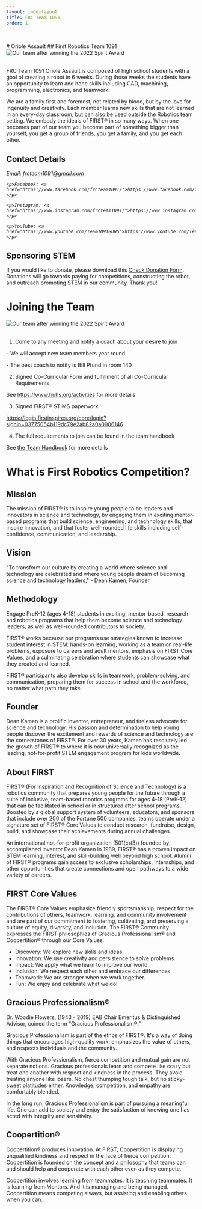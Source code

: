 ```yaml
---
layout: indexlayout
title: FRC Team 1091
order: 1
---
```


<br>
# Oriole Assault
## First Robotics Team 1091

<div class="container-fluid px-0">
    <div class="row">
        <div class="col-12">
            <img src="/images/Spirit_Award.jpg" alt="Our team after winning the 2022 Spirit Award" class="img-fluid  w-100" />
        </div>
    </div>
</div>

<br>

FRC Team 1091 Oriole Assault is composed of high school students with a goal of creating a robot in 6 weeks.  During
those weeks the students have an opportunity to learn and hone skills including CAD, machining, programming, electronics,
and teamwork.

We are a family first and foremost, not related by blood, but by the love for ingenuity and creativity. 
Each member learns new skills that are not learned in an every-day classroom, but can also be used outside the Robotics team setting. 
We embody the ideals of FIRST® in so many ways. 
When one becomes part of our team you become part of something bigger than yourself, you get a group of friends, you get a family, and you get each other.


## Contact Details

<address>
    <p>Email: <a href="mailto:frcteam1091@gmail.com">frcteam1091@gmail.com</a></p>

    <p>Facebook: <a href="https://www.facebook.com/frcteam1091/">https://www.facebook.com/frcteam1091</a></p>

    <p>Instagram: <a href="https://www.instagram.com/frcteam1091/">https://www.instagram.com/frcteam1091</a></p>

    <p>YouTube: <a href="https://www.youtube.com/Team1091HUHS">https://www.youtube.com/Team1091HUHS</a></p>

</address>


## Sponsoring STEM

If you would like to donate, please download this [Check Donation Form](/files/Donation_Form.pdf). 
Donations will go towards paying for competitions, constructing the robot, and outreach promoting STEM in our community. 
Thank you!

# Joining the Team

<div class="container-fluid px-0">
    <div class="row">
        <div class="col-12">
            <img src="/images/2022-2023HUHSshowcase.jpg" alt="Our team after winning the 2022 Spirit Award" class="img-fluid  w-100" />
        </div>
    </div>
</div>

<br>

1) Come to any meeting and notify a coach about your desire to join
<p> - We will accept new team members year round </p>
<p> - The best coach to notify is Bill Pfund in room 140</p>

2) Signed Co-Curricular Form and fulfillment of all Co-Curricular Requirements
<p>See <a href="https://www.huhs.org/activities/">https://www.huhs.org/activities</a> for more details</p>

3) Signed FIRST® STIMS paperwork
<p><a href="https://login.firstinspires.org/core/login?signin=03775054b119dc79e2ab82a0a0906146">https://login.firstinspires.org/core/login?signin=03775054b119dc79e2ab82a0a0906146</a></p>

4) The full requirements to join can be found in the team handbook
<p>See <a href="/files/teamHandbook2023-2024.pdf">the Team Handbook</a> for more details</p>

# What is First Robotics Competition?

## Mission
The mission of FIRST® is to inspire young people to be leaders and innovators in science and technology,
by engaging them in exciting mentor-based programs that build science, engineering, and technology
skills, that inspire innovation, and that foster well-rounded life skills including self-confidence,
communication, and leadership.

## Vision
"To transform our culture by creating a world where science and technology are celebrated and where young
people dream of becoming science and technology leaders," - Dean Kamen, Founder

## Methodology
Engage PreK-12 (ages 4-18) students in exciting, mentor-based, research and robotics programs that help them
become science and technology leaders, as well as well-rounded contributors to society.

FIRST® works because our programs use strategies known to increase student interest in STEM: hands-on learning,
working as a team on real-life problems, exposure to careers and adult mentors, emphasis on FIRST Core Values,
and a culminating celebration where students can showcase what they created and learned.

FIRST® participants also develop skills in teamwork, problem-solving, and communication, preparing them for
success in school and the workforce, no matter what path they take.

## Founder
Dean Kamen is a prolific inventor, entrepreneur, and tireless advocate for science and technology. His
passion and determination to help young people discover the excitement and rewards of science and technology
are the cornerstones of FIRST®. For over 30 years, Kamen has resolutely led the growth of FIRST® to where it
is now universally recognized as the leading, not-for-profit STEM engagement program for kids worldwide.

## About FIRST
FIRST® (For Inspiration and Recognition of Science and Technology) is a robotics community that prepares
young people for the future through a suite of inclusive, team-based robotics programs for ages
4-18 (PreK-12) that can be facilitated in school or in structured after school programs. Boosted by a
global support system of volunteers, educators, and sponsors that include over 200 of the Fortune 500
companies, teams operate under a signature set of FIRST® Core Values to conduct research, fundraise, design,
build, and showcase their achievements during annual challenges.

An international not-for-profit organization (501(c)(3)) founded by accomplished inventor Dean Kamen in
1989, FIRST® has a proven impact on STEM learning, interest, and skill-building well beyond high school.
Alumni of FIRST® programs gain access to exclusive scholarships, internships, and other opportunities that
create connections and open pathways to a wide variety of careers.

## FIRST Core Values
The FIRST® Core Values emphasize friendly sportsmanship, respect for the contributions of others, teamwork,
learning, and community involvement and are part of our commitment to fostering, cultivating, and preserving
a culture of equity, diversity, and inclusion. The FIRST® Community expresses the FIRST philosophies of
Gracious Professionalism® and Coopertition® through our Core Values:

- Discovery: We explore new skills and ideas.
- Innovation: We use creativity and persistence to solve problems.
- Impact:  We apply what we learn to improve our world.
- Inclusion: We respect each other and embrace our differences.
- Teamwork: We are stronger when we work together.
- Fun: We enjoy and celebrate what we do!

## Gracious Professionalism®
Dr. Woodie Flowers, (1943 - 2019) EAB Chair Emeritus & Distinguished Advisor, coined the term "Gracious Professionalism®."

Gracious Professionalism is part of the ethos of FIRST®. It's a way of doing things that encourages high-quality work, emphasizes the value of others, and respects individuals and the community.

With Gracious Professionalism, fierce competition and mutual gain are not separate notions. Gracious professionals learn and compete like crazy but treat one another with respect and kindness in the process. They avoid treating anyone like losers. No chest thumping tough talk, but no sticky-sweet platitudes either. Knowledge, competition, and empathy are comfortably blended.

In the long run, Gracious Professionalism is part of pursuing a meaningful life. One can add to society and enjoy the satisfaction of knowing one has acted with integrity and sensitivity.

## Coopertition®
Coopertition® produces innovation. At FIRST, Coopertition is displaying unqualified kindness and respect in the face of fierce competition. Coopertition is founded on the concept and a philosophy that teams can and should help and cooperate with each other even as they compete.

Coopertition involves learning from teammates. It is teaching teammates. It is learning from Mentors. And it is managing and being managed. Coopertition means competing always, but assisting and enabling others when you can.

<br>